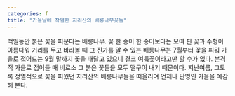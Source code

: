 ```yaml
---
categories: f
title: "가을날에 작별한 지리산의 배롱나무꽃들"
---
```

백일동안 붉은 꽃을 피운다는 배롱나무. 꽃 한 송이 한 송이보다는 모여 핀 꽃과 수형이 아름다워 거리를 두고 바라볼 때 그 진가를 알 수 있는 배롱나무는 7월부터 꽃을 피워 가을로 접어드는 9월 말까지 꽃을 매달고 있으니 결코 여름꽃이라고만 할 수가 없다. 본격적 가을로 접어들 때 비로소 그 붉은 꽃들을 모두 떨구어 내기 때문이다. 지난여름, 그토록 정열적으로 꽃을 피웠던 지리산의 배롱나무들을 떠올리며 언제나 단명인 가을을 예감해 본다.